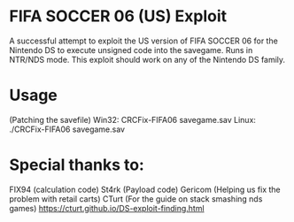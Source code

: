 # FIFA SOCCER 06 (US) Exploit
A successful attempt to exploit the US version of FIFA SOCCER 06 for the Nintendo DS to execute unsigned code into the savegame.
Runs in NTR/NDS mode. This exploit should work on any of the Nintendo DS family.

# Usage
(Patching the savefile) Win32: CRCFix-FIFA06 savegame.sav
Linux: ./CRCFix-FIFA06 savegame.sav


# Special thanks to:
FIX94 (calculation code)
St4rk (Payload code)
Gericom (Helping us fix the problem with retail carts)
CTurt (For the guide on stack smashing nds games) https://cturt.github.io/DS-exploit-finding.html

